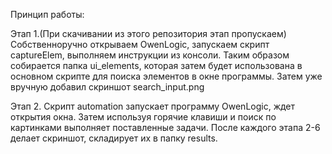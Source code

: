 Принцип работы:

Этап 1.(При скачивании из этого репозитория этап пропускаем)
  Собственноручно открываем OwenLogic, запускаем скрипт captureElem, выполняем инструкции из консоли. Таким образом собирается папка ui_elements, которая затем будет использована в основном скрипте для поиска элементов в окне программы.
  Затем уже вручную добавил скриншот search_input.png

Этап 2.
Скрипт automation запускает программу OwenLogic, ждет открытия окна.
Затем используя горячие клавиши и поиск по картинками выполняет поставленные задачи. После каждого этапа 2-6 делает скриншот, складирует их в папку results.
